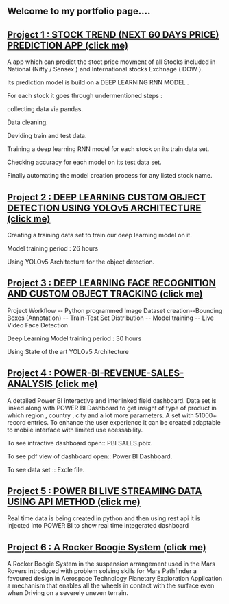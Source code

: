 
## Welcome to my portfolio page....



## [Project 1 : STOCK TREND (NEXT 60 DAYS PRICE) PREDICTION APP (click me)](https://github.com/Deepanshu-Daga/STOCK-TREND-NEXT-60-DAYS-PRICE-PREDICTION-APP-)

A app which can predict the stoct price movment of all Stocks included in National (Nifty / Sensex ) and International stocks Exchnage ( DOW ).

Its prediction model is build on a DEEP LEARNING RNN MODEL .

For each stock it goes through undermentioned steps :

collecting data via pandas.

Data cleaning.

Deviding train and test data.

Training a deep learning RNN model for each stock on its train data set.

Checking accuracy for each model on its test data set.

Finally automating the model creation process for any listed stock name.




## [Project 2 : DEEP LEARNING  CUSTOM OBJECT DETECTION USING YOLOv5 ARCHITECTURE (click me)](https://drive.google.com/drive/folders/1my2biX48br28AnN6QWmQipgD1B-arXf_?usp=sharing)


Creating a training data set to train our deep learning model on it.

Model training period : 26 hours

Using YOLOv5 Architecture for the object detection.





## [Project 3 : DEEP LEARNING FACE RECOGNITION AND CUSTOM OBJECT TRACKING (click me)]()


Project Workflow -- Python programmed Image Dataset creation--Bounding Boxes (Annotation) -- Train-Test Set Distribution -- Model training -- Live Video Face Detection

Deep Learning Model training period : 30 hours

Using State of the art YOLOv5 Architecture 






## [Project 4 : POWER-BI-REVENUE-SALES-ANALYSIS (click me)](https://github.com/Deepanshu-Daga/Power-BI-Revenue---Sales---Analysis-)
A detailed Power BI interactive and interlinked field dashboard. Data set is linked along with POWER BI Dashboard to get insight of type of product in which region , country , city and a lot more parameters. A set with 51000+ record entries. To enhance the user experience it can be created adaptable to mobile interface with limited use acessability.

To see intractive dashboard open:: PBI SALES.pbix.

To see pdf view of dashboard open:: Power BI Dashboard.

To see data set :: Excle file.



## [Project 5 : POWER BI LIVE STREAMING DATA USING API METHOD (click me)](https://github.com/Deepanshu-Daga/Python-projects-Level-1/tree/main/POWER%20BI%20LIVE%20STREAMING%20DATA%20USING%20API%20METHOD)


Real time data is being created in python and then using rest api it is injected into POWER BI to show real time integerated dashboard




## [Project 6 : A Rocker Boogie System (click me)](https://drive.google.com/file/d/1Xwf75Ss-aT3v38xyPHBpWiccr_2WtDHt/view?usp=sharing)


A Rocker Boogie System in the suspension arrangement used in the Mars Rovers introduced with problem solving skills for Mars Pathfinder a favoured design in Aerospace Technology Planetary Exploration Application a mechanism that enables all the wheels in contact with the surface even when Driving on a severely uneven terrain.






